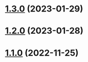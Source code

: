 # [1.3.0](https://github.com/ianoflynnautomation/test-ui-playwright-specflow-dotnet/compare/v1.2.0...v1.3.0) (2023-01-29)

# [1.2.0](https://github.com/ianoflynnautomation/test-ui-playwright-specflow-dotnet/compare/v1.1.0...v1.2.0) (2023-01-28)

# [1.1.0](https://github.com/ianoflynnautomation/test-ui-playwright-specflow-dotnet/compare/v1.0.0...v1.1.0) (2022-11-25)
